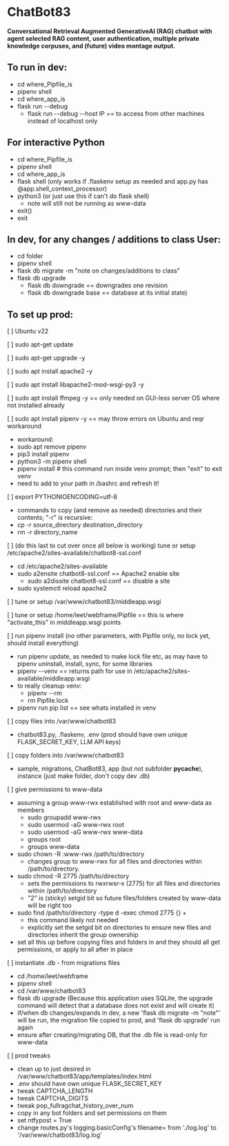 # ChatBot83

**Conversational Retrieval Augmented GenerativeAI (RAG) chatbot with agent selected RAG content, user authentication, multiple private knowledge corpuses, and (future) video montage output.**


## To run in dev:

- cd where_Pipfile_is
- pipenv shell
- cd where_app_is
- flask run --debug
  - flask run --debug --host IP == to access from other machines instead of localhost only


## For interactive Python

- cd where_Pipfile_is
- pipenv shell
- cd where_app_is
- flask shell (only works if .flaskenv setup as needed and app.py has @app.shell_context_processor)
- python3 (or just use this if can't do flask shell)
  - note will still not be running as www-data
- exit()
- exit


## In dev, for any changes / additions to class User:

- cd folder
- pipenv shell
- flask db migrate -m "note on changes/additions to class"
- flask db upgrade
  - flask db downgrade == downgrades one revision
  - flask db downgrade base == database at its initial state)


## To set up prod:

[ ] Ubuntu v22

[ ] sudo apt-get update

[ ] sudo apt-get upgrade -y

[ ] sudo apt install apache2 -y

[ ] sudo apt install libapache2-mod-wsgi-py3 -y

[ ] sudo apt install ffmpeg -y == only needed on GUI-less server OS where not installed already

[ ] sudo apt install pipenv -y == may throw errors on Ubuntu and reqr workaround
- workaround:
- sudo apt remove pipenv
- pip3 install pipenv
- python3 -m pipenv shell
- pipenv install # this command run inside venv prompt; then "exit" to exit venv
- need to add to your path in /bashrc and refresh it!

[ ]  export PYTHONIOENCODING=utf-8

- commands to copy (and remove as needed) directories and their contents; "-r" is recursive: 
- cp -r source_directory destination_directory
- rm -r directory_name

[ ] (do this last to cut over once all below is working) tune or setup /etc/apache2/sites-available/chatbot8-ssl.conf
- cd /etc/apache2/sites-available
- sudo a2ensite chatbot8-ssl.conf == Apache2 enable site
  - sudo a2dissite chatbot8-ssl.conf == disable a site
- sudo systemctl reload apache2

[ ] tune or setup /var/www/chatbot83/middleapp.wsgi

[ ] tune or setup /home/leet/webframe/Pipfile == this is where "activate_this" in middleapp.wsgi points

[ ] run pipenv install (no other parameters, with Pipfile only, no lock yet, should install everything)
- run pipenv update, as needed to make lock file etc, as may have to pipenv uninstall, install, sync, for some libraries
- pipenv --venv == returns path for use in /etc/apache2/sites-available/middleapp.wsgi
- to really cleanup venv:
  - pipenv --rm
  - rm Pipfile.lock
- pipenv run pip list == see whats installed in venv

[ ] copy files into /var/www/chatbot83
- chatbot83.py, .flaskenv, .env (prod should have own unique FLASK_SECRET_KEY, LLM API keys)

[ ] copy folders into /var/www/chatbot83
- sample, migrations, ChatBot83, app (but not subfolder __pycache__), instance (just make folder, _don't_ copy dev .db)

[ ] give permissions to www-data
- assuming a group www-rwx established with root and www-data as members
  - sudo groupadd www-rwx
  - sudo usermod -aG www-rwx root
  - sudo usermod -aG www-rwx www-data
  - groups root
  - groups www-data
- sudo chown -R :www-rwx /path/to/directory
  - changes group to www-rwx for all files and directories within /path/to/directory.
- sudo chmod -R 2775 /path/to/directory
  - sets the permissions to rwxrwsr-x (2775) for all files and directories within /path/to/directory
  - "2" is (sticky) setgid bit so future files/folders created by www-data will be right too
- sudo find /path/to/directory -type d -exec chmod 2775 {} +
  - this command likely not needed
  - explicitly set the setgid bit on directories to ensure new files and directories inherit the group ownership
- set all this up before copying files and folders in and they should all get permissions, or apply to all after in place

[ ] instantiate .db - from migrations files
- cd /home/leet/webframe
- pipenv shell
- cd /var/www/chatbot83
- flask db upgrade (Because this application uses SQLite, the upgrade command will detect that a database does not exist and will create it)
- if/when db changes/expands in dev, a new 'flask db migrate -m "note"' will be run, the migration file copied to prod, and 'flask db upgrade' run again
- ensure after creating/migrating DB, that the .db file is read-only for www-data

[ ] prod tweaks
- clean up to just desired in /var/www/chatbot83/app/templates/index.html
- .env should have own unique FLASK_SECRET_KEY
- tweak CAPTCHA_LENGTH
- tweak CAPTCHA_DIGITS
- tweak pop_fullragchat_history_over_num
- copy in any bot folders and set permissions on them
- set ntfypost = True
- change routes.py's logging.basicConfig's filename= from './log.log' to '/var/www/chatbot83/log.log'

